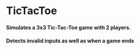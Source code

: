# TicTacToe
#### Simulates a 3x3 Tic-Tac-Toe game with 2 players. 
#### Detects invalid inputs as well as when a game ends
